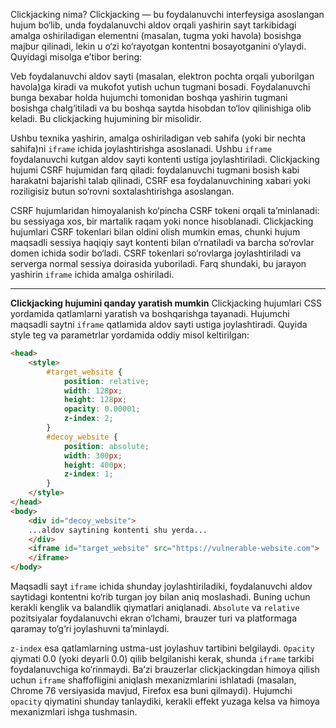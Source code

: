 Clickjacking nima?
Clickjacking — bu foydalanuvchi interfeysiga asoslangan hujum bo‘lib, unda foydalanuvchi aldov orqali yashirin sayt tarkibidagi amalga oshiriladigan elementni (masalan, tugma yoki havola) bosishga majbur qilinadi, lekin u o‘zi ko‘rayotgan kontentni bosayotganini o‘ylaydi. Quyidagi misolga e’tibor bering:

Veb foydalanuvchi aldov sayti (masalan, elektron pochta orqali yuborilgan havola)ga kiradi va mukofot yutish uchun tugmani bosadi. Foydalanuvchi bunga bexabar holda hujumchi tomonidan boshqa yashirin tugmani bosishga chalg‘itiladi va bu boshqa saytda hisobdan to‘lov qilinishiga olib keladi. Bu clickjacking hujumining bir misolidir.

Ushbu texnika yashirin, amalga oshiriladigan veb sahifa (yoki bir nechta sahifa)ni `iframe` ichida joylashtirishga asoslanadi. Ushbu `iframe` foydalanuvchi kutgan aldov sayti kontenti ustiga joylashtiriladi. Clickjacking hujumi CSRF hujumidan farq qiladi: foydalanuvchi tugmani bosish kabi harakatni bajarishi talab qilinadi, CSRF esa foydalanuvchining xabari yoki roziligisiz butun so‘rovni soxtalashtirishga asoslangan.

CSRF hujumlaridan himoyalanish ko‘pincha CSRF tokeni orqali ta’minlanadi: bu sessiyaga xos, bir martalik raqam yoki nonce hisoblanadi. Clickjacking hujumlari CSRF tokenlari bilan oldini olish mumkin emas, chunki hujum maqsadli sessiya haqiqiy sayt kontenti bilan o‘rnatiladi va barcha so‘rovlar domen ichida sodir bo‘ladi. CSRF tokenlari so‘rovlarga joylashtiriladi va serverga normal sessiya doirasida yuboriladi. Farq shundaki, bu jarayon yashirin `iframe` ichida amalga oshiriladi.

---

**Clickjacking hujumini qanday yaratish mumkin**
Clickjacking hujumlari CSS yordamida qatlamlarni yaratish va boshqarishga tayanadi. Hujumchi maqsadli saytni `iframe` qatlamida aldov sayti ustiga joylashtiradi. Quyida style teg va parametrlar yordamida oddiy misol keltirilgan:

```html
<head>
	<style>
		#target_website {
			position: relative;
			width: 128px;
			height: 128px;
			opacity: 0.00001;
			z-index: 2;
		}
		#decoy_website {
			position: absolute;
			width: 300px;
			height: 400px;
			z-index: 1;
		}
	</style>
</head>
<body>
	<div id="decoy_website">
	...aldov saytining kontenti shu yerda...
	</div>
	<iframe id="target_website" src="https://vulnerable-website.com">
	</iframe>
</body>
```

Maqsadli sayt `iframe` ichida shunday joylashtiriladiki, foydalanuvchi aldov saytidagi kontentni ko‘rib turgan joy bilan aniq moslashadi. Buning uchun kerakli kenglik va balandlik qiymatlari aniqlanadi. `Absolute` va `relative` pozitsiyalar foydalanuvchi ekran o‘lchami, brauzer turi va platformaga qaramay to‘g‘ri joylashuvni ta’minlaydi.

`z-index` esa qatlamlarning ustma-ust joylashuv tartibini belgilaydi. `Opacity` qiymati 0.0 (yoki deyarli 0.0) qilib belgilanishi kerak, shunda `iframe` tarkibi foydalanuvchiga ko‘rinmaydi. Ba’zi brauzerlar clickjackingdan himoya qilish uchun `iframe` shaffofligini aniqlash mexanizmlarini ishlatadi (masalan, Chrome 76 versiyasida mavjud, Firefox esa buni qilmaydi). Hujumchi `opacity` qiymatini shunday tanlaydiki, kerakli effekt yuzaga kelsa va himoya mexanizmlari ishga tushmasin.

